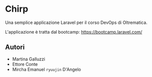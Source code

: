 # Chirp

Una semplice applicazione Laravel per il corso DevOps di Oltrematica.

L'applicazione è tratta dal bootcamp: https://bootcamp.laravel.com/

## Autori
- Martina Galluzzi
- Ettore Conte
- Mircha Emanuel `ryuujin` D'Angelo
